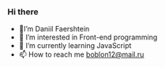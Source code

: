 ### Hi there

- 👋I’m Daniil Faershtein
- 👀 I’m interested in Front-end programming
- 🌱 I’m currently learning JavaScript
- 📫 How to reach me boblon12@mail.ru

<!---
boblon12/boblon12 is a ✨ special ✨ repository because its `README.md` (this file) appears on your GitHub profile.
You can click the Preview link to take a look at your changes.
--->
